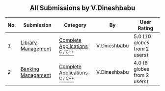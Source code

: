 ﻿<div align="center">

## All Submissions by V\.Dineshbabu

</div>

No.  | Submission | Category | By   | User Rating
---- | ---------- | -------- | ---- | -----------
1 | [Library Management<br />](https://github.com/Planet-Source-Code/v-dineshbabu-library-management__3-10576) | [Complete Applications<br /><sup>C / C++</sup>](../ByCategory/complete-applications__3-7.md) | V\.Dineshbabu | 5.0 (10 globes from 2 users)
2 | [Banking  Management<br />](https://github.com/Planet-Source-Code/v-dineshbabu-banking-management__3-10575) | [Complete Applications<br /><sup>C / C++</sup>](../ByCategory/complete-applications__3-7.md) | V\.Dineshbabu | 4.0 (8 globes from 2 users)
